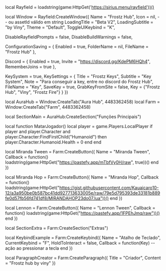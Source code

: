 local Rayfield = loadstring(game:HttpGet('https://sirius.menu/rayfield'))()

local Window = Rayfield:CreateWindow({
   Name = "Frostz Hub",
   Icon = nil, -- ou assetId válido em string
   LoadingTitle = "Beta V2",
   LoadingSubtitle = "by Viny",
   Theme = "Default",
   ToggleUIKeybind = "K",

   DisableRayfieldPrompts = false,
   DisableBuildWarnings = false,

   ConfigurationSaving = {
      Enabled = true,
      FolderName = nil,
      FileName = "Frostz Hub"
   },

   Discord = {
      Enabled = true,
      Invite = "https://discord.gg/KdePM6HQh4",
      RememberJoins = true
   },

   KeySystem = true,
   KeySettings = {
      Title = "Frostz Keys",
      Subtitle = "Key System",
      Note = "Para conseguir a key, entre no discord do Frostz Hub",
      FileName = "Key",
      SaveKey = true,
      GrabKeyFromSite = false,
      Key = {"Frostz Hub", "Viny", "Frostz Fire"}
   }
})

local AuraHub = Window:CreateTab("Aura Hub", 4483362458)
local Farm = Window:CreateTab("Farm", 4483362458)

local SectionMain = AuraHub:CreateSection("Funções Principais")

local function MatarJogador()
   local player = game.Players.LocalPlayer
   if player and player.Character and player.Character:FindFirstChild("Humanoid") then
      player.Character.Humanoid.Health = 0
   end
end

local Miranda Tween = Farm:CreateButton({
   Name = "Miranda Tween",
   Callback = function()
      loadstring(game:HttpGet("https://pastefy.app/mTbfVy0H/raw", true))()
   end
})

local Miranda Hop = Farm:CreateButton({
   Name = "Miranda Hop",
   Callback = function()
      loadstring(game:HttpGet("https://gist.githubusercontent.com/Kauaicaro10-12/a3a950be0b587bc41dd927713633005e/raw/79e5d795393de33181b889fe0d57fb56fd741df8/MIRANDAHOP23do07.lua"))()
   end
})

local Lennon = Farm:CreateButton({
   Name = "Lennon Tween",
   Callback = function()
      loadstring(game:HttpGet("https://pastefy.app/1FPEhJmq/raw"))()
   end
})

local SectionExtra = Farm:CreateSection("Extras")

local KeybindExample = Farm:CreateKeybind({
   Name = "Atalho de Teclado",
   CurrentKeybind = "F",
   HoldToInteract = false,
   Callback = function(Key)
      -- ação ao pressionar a tecla
   end
})

local ParagraphCreator = Farm:CreateParagraph({
   Title = "Criador",
   Content = "Frostz hub by viny"
})
